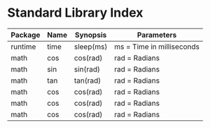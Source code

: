 # Standard Library Index

| Package     | Name        | Synopsis          | Parameters
| ------      | -------     | ---------         | ----------
| runtime     | time        | sleep(ms)         | ms = Time in milliseconds
| math        | cos         | cos(rad)          | rad = Radians
| math        | sin         | sin(rad)          | rad = Radians
| math        | tan         | tan(rad)          | rad = Radians
| math        | cos         | cos(rad)          | rad = Radians
| math        | cos         | cos(rad)          | rad = Radians
| math        | cos         | cos(rad)          | rad = Radians
